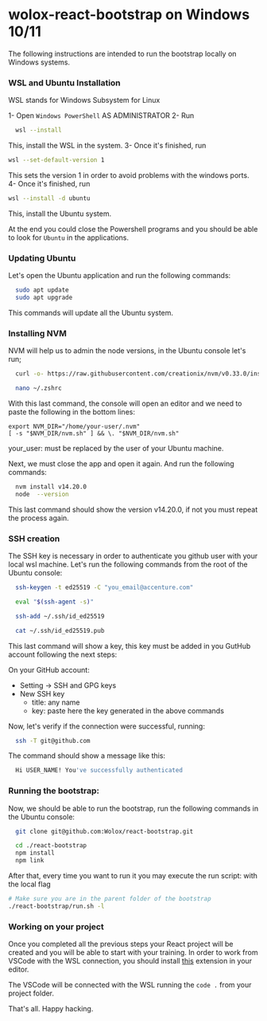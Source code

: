 wolox-react-bootstrap on Windows 10/11
==================

The following instructions are intended to run the bootstrap locally on Windows systems.

### WSL and Ubuntu Installation
WSL stands for Windows Subsystem for Linux

1- Open ``Windows PowerShell`` AS ADMINISTRATOR
2- Run 
```bash
  wsl --install
``` 
This, install the WSL in the system.
3- Once it's finished, run 
```bash
wsl --set-default-version 1
```
This sets the version 1 in order to avoid problems with the windows ports.
4- Once it's finished, run
```bash
wsl --install -d ubuntu
```
This, install the Ubuntu system.

At the end you could close the Powershell programs and you should be able to look for ```Ubuntu```
in the applications.

### Updating Ubuntu
Let's open the Ubuntu application and run the following commands:

```bash
  sudo apt update
  sudo apt upgrade
```

This commands will update all the Ubuntu system.

### Installing NVM
NVM will help us to admin the node versions, in the Ubuntu console let's run;

```bash
  curl -o- https://raw.githubusercontent.com/creationix/nvm/v0.33.0/install.sh | bash
```

```bash
  nano ~/.zshrc
```

With this last command, the console will open an editor and we need to paste the following in the bottom lines:

```
export NVM_DIR="/home/your-user/.nvm"
[ -s "$NVM_DIR/nvm.sh" ] && \. "$NVM_DIR/nvm.sh"
```
your_user: must be replaced by the user of your Ubuntu machine.

Next, we must close the app and open it again. And run the following commands:

```bash
  nvm install v14.20.0
  node  --version
```

This last command should show the version v14.20.0, if not you must repeat the process again.

### SSH creation
The SSH key is necessary in order to authenticate you github user with your local wsl machine. 
Let's run the following commands from the root of the Ubuntu console:

```bash
  ssh-keygen -t ed25519 -C "you_email@accenture.com"

  eval "$(ssh-agent -s)"

  ssh-add ~/.ssh/id_ed25519

  cat ~/.ssh/id_ed25519.pub
```

This last command will show a key, this key must be added in you GutHub account following the next steps:

On your GitHub account:

- Setting -> SSH and GPG keys
- New SSH key
  - title: any name
  - key: paste here the key generated in the above commands

Now, let's verify if the connection were successful, running:

```bash
  ssh -T git@github.com
```
The command should show a message like this:

```bash
  Hi USER_NAME! You've successfully authenticated
```

### Running the bootstrap:

Now, we should be able to run the bootstrap, run the following commands in the Ubuntu console:

```bash
  git clone git@github.com:Wolox/react-bootstrap.git

  cd ./react-bootstrap
  npm install
  npm link
```

After that, every time you want to run it you may execute the run script: with the local flag
```bash
# Make sure you are in the parent folder of the bootstrap
./react-bootstrap/run.sh -l
```

### Working on your project
Once you completed all the previous steps your React project will be created and you will be able
to start with your training. In order to work from VSCode with the WSL connection, you should
install [this](https://marketplace.visualstudio.com/items?itemName=ms-vscode-remote.remote-wsl) extension in your editor.

The VSCode will be connected with the WSL running the ```code .``` from your project folder.

That's all. Happy hacking.
